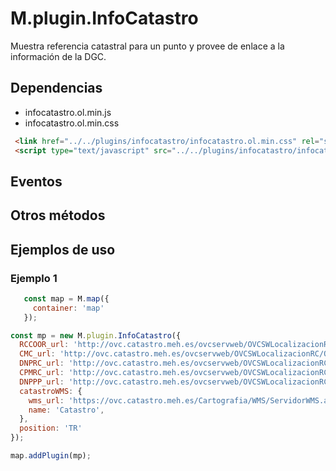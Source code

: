 # M.plugin.InfoCatastro

Muestra referencia catastral para un punto y provee de enlace a la información de la DGC.

## Dependencias

- infocatastro.ol.min.js
- infocatastro.ol.min.css


```html
 <link href="../../plugins/infocatastro/infocatastro.ol.min.css" rel="stylesheet" />
 <script type="text/javascript" src="../../plugins/infocatastro/infocatastro.ol.min.js"></script>
```

## Eventos

## Otros métodos

## Ejemplos de uso

### Ejemplo 1
```javascript
   const map = M.map({
     container: 'map'
   });

const mp = new M.plugin.InfoCatastro({
  RCCOOR_url: 'http://ovc.catastro.meh.es/ovcservweb/OVCSWLocalizacionRC/OVCCoordenadas.asmx/Consulta_RCCOOR',
  CMC_url: 'http://ovc.catastro.meh.es/ovcservweb/OVCSWLocalizacionRC/OVCCallejeroCodigos.asmx/ConsultaMunicipioCodigos',
  DNPRC_url: 'http://ovc.catastro.meh.es/ovcservweb/OVCSWLocalizacionRC/OVCCallejeroCodigos.asmx/Consulta_DNPRC_Codigos',
  CPMRC_url: 'http://ovc.catastro.meh.es/ovcservweb/OVCSWLocalizacionRC/OVCCoordenadas.asmx/Consulta_CPMRC',
  DNPPP_url: 'http://ovc.catastro.meh.es/ovcservweb/OVCSWLocalizacionRC/OVCCallejeroCodigos.asmx/Consulta_DNPPP_Codigos',
  catastroWMS: {
    wms_url: 'https://ovc.catastro.meh.es/Cartografia/WMS/ServidorWMS.aspx?',
    name: 'Catastro',
  },
  position: 'TR'
});

map.addPlugin(mp);
```

